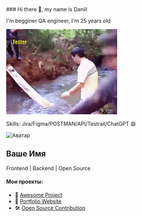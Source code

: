 
<!DOCTYPE html>
<html lang="ru">
<head>
### Hi there 👋, my name is Daniil

    
I'm begginer QA engineer, I'm 25 years old

<img src="https://github.com/DanjiFE/DanjiFE/blob/main/6DMX.gif" />



Skills: Jira/Figma/POSTMAN/API/Testrail/ChatGPT 😄</head>
<body>
    <div class="profile-card">
        <img src="https://avatars.githubusercontent.com/u/1?v=4" alt="Аватар">
        <h2>Ваше Имя</h2>
        <p>Frontend | Backend | Open Source</p>
        <div class="social-links">
            <a href="https://github.com/yourprofile" target="_blank"><i class="fab fa-github"></i></a>
            <a href="https://linkedin.com/in/yourprofile" target="_blank"><i class="fab fa-linkedin"></i></a>
            <a href="https://twitter.com/yourprofile" target="_blank"><i class="fab fa-twitter"></i></a>
        </div>
        <h4>Мои проекты:</h4>
        <ul class="projects">
            <li>🚀 <a href="#">Awesome Project</a></li>
            <li>📌 <a href="#">Portfolio Website</a></li>
            <li>🛠 <a href="#">Open Source Contribution</a></li>
        </ul>
    </div>
</body>
</html> 




